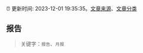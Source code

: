 :alarm_clock: 更新时间: 2023-12-01 19:35:35。[文章来源](/README.md)、[文章分类](/TAGS.md)

## 报告


> 关键字：`报告`、`月报`



